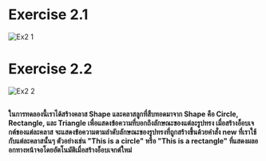 # Exercise 2.1
![Ex2 1](https://github.com/65030179179Pattarapon/03376836-OOP-2566-Lab-10/assets/144198506/44a011f7-cb11-4e36-9fa7-b141ef0cd65b)

# Exercise 2.2
![Ex2 2](https://github.com/65030179179Pattarapon/03376836-OOP-2566-Lab-10/assets/144198506/967147be-9a5a-460a-a10d-80eb751be0e8)

##
#### ในการทดลองนี้เราได้สร้างคลาส Shape และคลาสลูกที่สืบทอดมาจาก Shape คือ Circle, Rectangle, และ Triangle เพื่อแสดงข้อความที่บอกถึงลักษณะของแต่ละรูปทรง เมื่อสร้างอ็อบเจกต์ของแต่ละคลาส จะแสดงข้อความตามลำดับลักษณะของรูปทรงที่ถูกสร้างขึ้นด้วยคำสั่ง new ที่เราใช้กับแต่ละคลาสนั้นๆ ตัวอย่างเช่น "This is a circle" หรือ "This is a rectangle" ที่แสดงผลออกทางหน้าจอโดยอัตโนมัติเมื่อสร้างอ็อบเจกต์ใหม่
